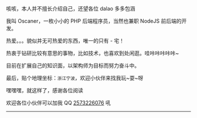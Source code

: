 
咳咳，本人并不擅长介绍自己，还望各位 dalao 多多包涵

我叫 Oscaner，一枚小小的 PHP 后端程序员，当然也兼职 NodeJS 前后端的开发。

热爱。。。貌似并无可热爱的东西，唯一的只有 - 宅！

热衷于钻研比较有意思的事物，比如技术，也喜欢到处闲逛。哇咔咔咔咔咔~

目前在扩展自己的知识面，以架构师为目标而努力奋斗中。

最后，贴个地理坐标：`浙江宁波`，欢迎小伙伴来找我玩~耍~呀

嘿嘿嘿，就这样了，感谢各位阅读

欢迎各位小伙伴可以加我 QQ [2573226076](http://wpa.qq.com/msgrd?v=3&amp;uin=2573226076&amp;site=qq&amp;menu=yes) 吼

---
